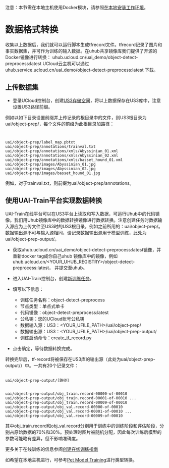 

注意：本节需在本地主机使用Docker模块，请参照[在本地安装工作环境](uai-train/set-up/tf-mnist/prepare)。

# 数据格式转换
收集以上数据后，我们就可以运行脚本生成tfrecord文件。tfrecord记录了图片和事实数据集，并可作为训练的输入数据。在uhub共享镜像库我们提供了开源的Docker镜像进行转换：
uhub.ucloud.cn/uai\_demo/object-detect-preprocess:latest 
UCloud云主机可以通过 uhub.service.ucloud.cn/uai_demo/object-detect-preprocess:latest 下载。

## 上传数据集

  - 登录UCloud控制台，创建[US3存储空间](https://console.ucloud.cn/ufile/ufile)，将以上数据保存在US3库中，注意设置US3路径前缀。

例如以如下目录设置前缀并上传记录的根目录中的文件，则US3根目录为uai/object-prep/，每个文件的前缀为此根目录加路径：
<code>

uai/object-prep/label_map.pbtxt
uai/object-prep/annotations/trainval.txt
uai/object-prep/annotations/xmls/Abyssinian_01.xml
uai/object-prep/annotations/xmls/Abyssinian_02.xml
uai/object-prep/annotations/xmls/basset_hound_01.xml
uai/object-prep/images/Abyssinian_01.jpg
uai/object-prep/images/Abyssinian_02.jpg
uai/object-prep/images/basset_hound_01.jpg
</code>

例如，对于trainval.txt，则前缀为uai/object-prep/annotations。
## 使用UAI-Train平台实现数据转换
UAI-Train在线平台可以在US3平台上读取和写入数据，可运行Uhub中的代码镜像。我们用Uhub镜像库中的数据转换镜像进行数据转换。注意创建任务时数据输入源应为上传文件至US3时的US3根目录，例如之前所用的：uai/object-prep/。数据输出源不可与输入源相同，请记录数据输出源用于模型训练，此处为uai/object-prep-output/。

  - 获取uhub.ucloud.cn/uai\_demo/object-detect-preprocess:latest镜像，并重新docker tag成你自己uhub 镜像库中的镜像，例如uhub.ucloud.cn/<YOUR\_UHUB\_REGISTRY>/object-detect-preprocess:latest， 并提交至uhub。
  - 进入UAI-Train控制台，创建[新训练任务](https://console.ucloud.cn/uaitrain/manage)。

  - 填写以下信息：
    * 训练任务名称：object-detect-preprocess
    * 节点类型：单点式单卡
    * 代码镜像：object-detect-preprocess:latest
    * 公私钥：您的UCloud账号公私钥
    * 数据输入源：US3：<YOUR\_UFILE\_PATH>/uai/object-prep/
    * 数据输出源：US3：<YOUR\_UFILE\_PATH>/uai/object-prep-output/
    * 训练启动命令：create\_tf\_record.py

  - 点击确定，等待数据转换完成。

转换完毕后，tf-record将被保存在US3库的输出源（此处为uai/object-prep-output/）中。一共有20个记录文件：

<code>
uai/object-prep-output/[路径]

uai/object-prep-output/obj_train.record-00000-of-00010
uai/object-prep-output/obj_train.record-00001-of-00010
...
uai/object-prep-output/obj_train.record-00009-of-00010
uai/object-prep-output/obj_val.record-00000-of-00010
uai/object-prep-output/obj_val.record-00001-of-00010
...
uai/object-prep-output/obj_val.record-00009-of-00010
</code>

其中obj\_train.record和obj\_val.record分别用于训练中的训练阶段和评估阶段，分别占原始数据的70%和30%。预处理时图片被随机分配，因此每次训练后模型的参数可能略有差异，但不影响准确度。

更多关于在线训练的信息参阅[创建在线训练指南](uai-train/set-up/tf-mnist/train)

如希望在本地主机进行，可参考[Pet Model Training]([https://github.com/tensorflow/models/blob/master/research/object_detection/g3doc/running_pets.md)进行类型转换。

